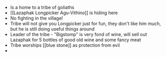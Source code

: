 - Is a home to a tribe of goliaths
- [[Lazaphak Longpicker Agu-Vithino]] is hiding here
- No fighting in the village!
- Tribe will not give you Longpicker just for fun, they don't like him much, but he is still doing useful things around
- Leader of the tribe  - "Bigstomp"  is very fond of wine, will sell out Lazaphak for 5 bottles of good old wine and some fancy meat
- Tribe worships [[blue stone]] as protection from evil
-